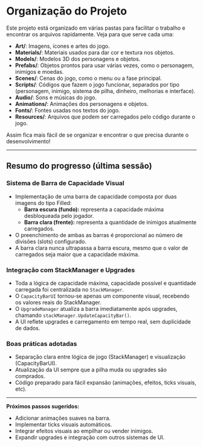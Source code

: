 # Organização do Projeto

Este projeto está organizado em várias pastas para facilitar o trabalho e encontrar os arquivos rapidamente. Veja para que serve cada uma:

- **Art/**: Imagens, ícones e artes do jogo.
- **Materials/**: Materiais usados para dar cor e textura nos objetos.
- **Models/**: Modelos 3D dos personagens e objetos.
- **Prefabs/**: Objetos prontos para usar várias vezes, como o personagem, inimigos e moedas.
- **Scenes/**: Cenas do jogo, como o menu ou a fase principal.
- **Scripts/**: Códigos que fazem o jogo funcionar, separados por tipo (personagem, inimigo, sistema de pilha, dinheiro, melhorias e interface).
- **Audio/**: Sons e músicas do jogo.
- **Animations/**: Animações dos personagens e objetos.
- **Fonts/**: Fontes usadas nos textos do jogo.
- **Resources/**: Arquivos que podem ser carregados pelo código durante o jogo.

Assim fica mais fácil de se organizar e encontrar o que precisa durante o desenvolvimento!

---

## Resumo do progresso (última sessão)

### Sistema de Barra de Capacidade Visual
- Implementação de uma barra de capacidade composta por duas imagens do tipo Filled:
  - **Barra escura (fundo):** representa a capacidade máxima desbloqueada pelo jogador.
  - **Barra clara (frente):** representa a quantidade de inimigos atualmente carregados.
- O preenchimento de ambas as barras é proporcional ao número de divisões (slots) configurado.
- A barra clara nunca ultrapassa a barra escura, mesmo que o valor de carregados seja maior que a capacidade máxima.

### Integração com StackManager e Upgrades
- Toda a lógica de capacidade máxima, capacidade possível e quantidade carregada foi centralizada no `StackManager`.
- O `CapacityBarUI` tornou-se apenas um componente visual, recebendo os valores reais do StackManager.
- O `UpgradeManager` atualiza a barra imediatamente após upgrades, chamando `stackManager.UpdateCapacityBar()`.
- A UI reflete upgrades e carregamento em tempo real, sem duplicidade de dados.

### Boas práticas adotadas
- Separação clara entre lógica de jogo (StackManager) e visualização (CapacityBarUI).
- Atualização da UI sempre que a pilha muda ou upgrades são comprados.
- Código preparado para fácil expansão (animações, efeitos, ticks visuais, etc).

---

**Próximos passos sugeridos:**
- Adicionar animações suaves na barra.
- Implementar ticks visuais automáticos.
- Integrar efeitos visuais ao empilhar ou vender inimigos.
- Expandir upgrades e integração com outros sistemas de UI. 